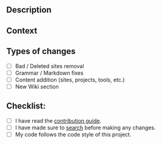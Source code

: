 <!--- Provide a general summary of your changes in the Title above -->

## Description
<!--- Describe your changes in detail -->

## Context
<!--- Why is this change required? What problem does it solve? -->
<!--- If it fixes an open issue, please link to the issue here. -->

## Types of changes
<!--- What types of changes does your Pull Request introduce? Put an `x` in all the boxes that apply: -->
- [ ] Bad / Deleted sites removal
- [ ] Grammar / Markdown fixes 
- [ ] Content addition (sites, projects, tools, etc.)
- [ ] New Wiki section

## Checklist:
<!--- Go over all the following points, and put an `x` in all the boxes that apply to this Pull Request. -->
<!--- If you're unsure about any of these, don't hesitate to ask. We're here to help! -->
- [ ] I have read the [contribution guide](https://rentry.co/Contrib-Guide).
- [ ] I have made sure to [search](https://raw.githubusercontent.com/fmhy/FMHYedit/main/single-page) before making any changes. 
- [ ] My code follows the code style of this project.
